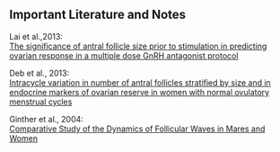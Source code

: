 ## Important Literature and Notes

Lai et al.,2013:  
[The significance of antral follicle size prior to stimulation in predicting ovarian response in a multiple dose GnRH antagonist protocol](http://www.ncbi.nlm.nih.gov/pmc/articles/PMC3544237/)

Deb et al., 2013:  
[Intracycle variation in number of antral follicles stratified by size and in endocrine markers of ovarian reserve in women with normal ovulatory menstrual cycles](http://onlinelibrary.wiley.com/doi/10.1002/uog.11226/full)

Ginther et al., 2004:  
[Comparative Study of the Dynamics of Follicular Waves in Mares and Women](http://www.ncbi.nlm.nih.gov/pmc/articles/PMC2891974/figure/F4/)

